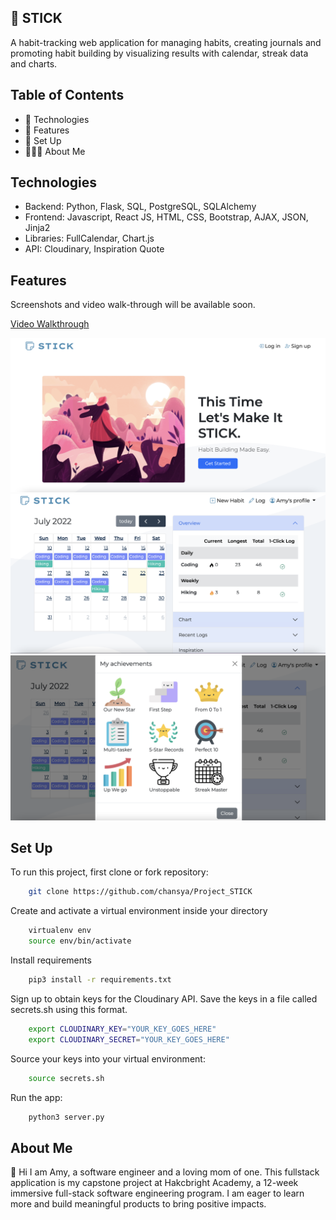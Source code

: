 ## 📝 STICK

A habit-tracking web application for managing habits, creating journals and promoting habit building by visualizing results with calendar, streak data and charts.

## Table of Contents

- 🤖 Technologies
- 🌟 Features
- 📖 Set Up
- 🙋🏻‍♀️ About Me

## Technologies

- Backend: Python, Flask, SQL, PostgreSQL, SQLAlchemy
- Frontend: Javascript, React JS, HTML, CSS, Bootstrap, AJAX, JSON, Jinja2
- Libraries: FullCalendar, Chart.js
- API: Cloudinary, Inspiration Quote

## Features

Screenshots and video walk-through will be available soon.

[Video Walkthrough](https://youtu.be/7JZZ1TymbVA "STICK demo video")

![homepage](static/img/readme_img/homepage.png "Homepage")
![progress](static/img/readme_img/Progess.png "Progress page")
![badge](static/img/readme_img/Badge.png "Achievement Badges")

## Set Up

To run this project, first clone or fork repository:

```bash
    git clone https://github.com/chansya/Project_STICK

```

Create and activate a virtual environment inside your directory

```bash
    virtualenv env
    source env/bin/activate

```

Install requirements

```bash
    pip3 install -r requirements.txt

```

Sign up to obtain keys for the Cloudinary API.
Save the keys in a file called secrets.sh using this format.

```bash
    export CLOUDINARY_KEY="YOUR_KEY_GOES_HERE"
    export CLOUDINARY_SECRET="YOUR_KEY_GOES_HERE"

```

Source your keys into your virtual environment:

```bash
    source secrets.sh

```

Run the app:

```bash
    python3 server.py
```

## About Me

👋 Hi I am Amy, a software engineer and a loving mom of one. This fullstack application is my capstone project at Hakcbright Academy, a 12-week immersive full-stack software engineering program. I am eager to learn more and build meaningful products to bring positive impacts.
